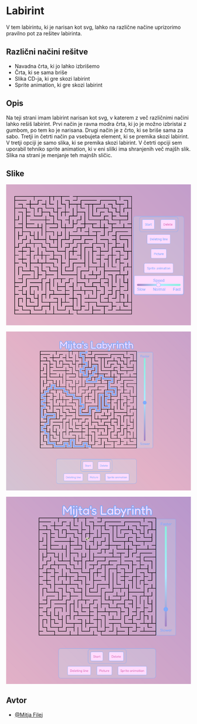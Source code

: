 
# Labirint

V tem labirintu, ki je narisan kot svg, lahko na različne načine uprizorimo pravilno pot za rešitev labirinta.


## Različni načini rešitve

- Navadna črta, ki jo lahko izbrišemo
- Črta, ki se sama briše
- Slika CD-ja, ki gre skozi labirint
- Sprite animation, ki gre skozi labirint

## Opis

Na teji strani imam labirint narisan kot svg, v katerem z več različnimi načini lahko rešiš labirint. Prvi način je ravna modra črta, ki jo je možno izbristai z gumbom, po tem ko je narisana. Drugi način je z črto, ki se briše sama za sabo. Tretji in četrti način pa vsebujeta element, ki se premika skozi labirint. V tretji opciji je samo slika, ki se premika skozi labirint. V četrti opciji sem uporabil tehniko sprite animation, ki v eni slilki ima shranjenih več majšh slik. Slika na strani je menjanje teh majnšh sličic.

## Slike

![Slika labirinta](img/readme-1.png)

![Slika labirinta z rešitvijo črte](img/readme2.png)

![Slika labirinta z rešitvijo črte, ki se briše](img/readme3.png)


## Avtor

- [@Mitja Filej](https://www.github.com/mit72)

